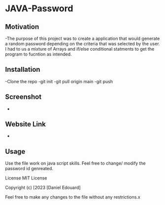 # JAVA-Password

## Motivation

-The purpose of this project was to create a application that would generate a random password depending on the criteria that was selected by the user.
I had to us a mixture of Arrays and if/else conditional statments to get the program to fucntion as intended.

## Installation
-Clone the repo
-git init
-git pull origin main
-git push 

## Screenshot
-

## Website Link
-

## Usage
Use the file work on java script skills. Feel free to change/ modify the password id genreated.

License
MIT License

Copyright (c) [2023 [Daniel Edouard]

Feel free to make any changes to the file without any restrictions.x